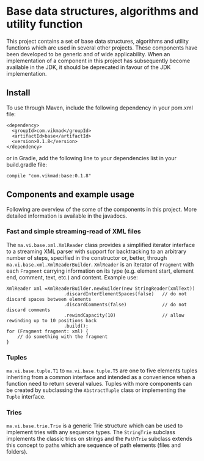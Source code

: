 # Base data structures, algorithms and utility function
This project contains a set of base data structures, algorithms and utility functions 
which are used in several other projects. These components have been developed to be
generic and of wide applicability. When an implementation of a component in this project 
has subsequently become available in the JDK, it should be deprecated in favour of the JDK 
implementation.

## Install
To use through Maven, include the following dependency in your pom.xml file:
 
    <dependency>
      <groupId>com.vikmad</groupId>
      <artifactId>base</artifactId>
      <version>0.1.8</version>
    </dependency>
    
or in Gradle, add the following line to your dependencies list in your build.gradle file:

    compile "com.vikmad:base:0.1.8"
    
## Components and example usage
Following are overview of the some of the components in this project. More detailed information
is available in the javadocs.

### Fast and simple streaming-read of XML files

The `ma.vi.base.xml.XmlReader` class provides a simplified iterator interface to a streaming XML
parser with support for backtracking to an arbitrary number of steps, specified in the constructor 
or, better, through `ma.vi.base.xml.XmlReaderBuilder`. `XmlReader` is an iterator of `Fragment` with
each `Fragment` carrying information on its type (e.g. element start, element end, comment, text, etc.)
and content. Example use:

    XmlReader xml =XmlReaderBuilder.newBuilder(new StringReader(xmlText))
                         .discardInterElementSpaces(false)   // do not discard spaces between elements
                         .discardComments(false)             // do not discard comments
                         .rewindCapacity(10)                 // allow rewinding up to 10 positions back
                         .build();
    for (Fragment fragment: xml) {
        // do something with the fragment
    }
    
### Tuples
`ma.vi.base.tuple.T1` to `ma.vi.base.tuple.T5` are one to five elements tuples inheriting from a common
interface and intended as a convenience when a function need to return several values. Tuples with more
components can be created by subclassing the `AbstractTuple` class or implementing the `Tuple` interface.

### Tries
`ma.vi.base.trie.Trie` is a generic Trie structure which can be used to implement tries with any sequence
types. The `StringTrie` subclass implements the classic tries on strings and the `PathTrie` subclass extends
this concept to paths which are sequence of path elements (files and folders).
 
   
